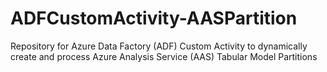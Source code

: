# ADFCustomActivity-AASPartition
Repository for Azure Data Factory (ADF) Custom Activity to dynamically create and process Azure Analysis Service (AAS) Tabular Model Partitions
